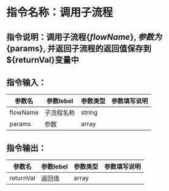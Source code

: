 # 指令名称：调用子流程
## 指令说明：调用子流程$\{flowName\}, 参数为$\{params\}, 并返回子流程的返回值保存到$\{returnVal\}变量中
## 指令输入：

 | 参数名 | 参数lebel | 参数类型 | 参数填写说明 | 
 | ------------- | ------------- | ------------- | ------------- |
 | flowName | 子流程名称 | string |  |
 | params | 参数 | array |  |


## 指令输出：

 | 参数名 | 参数lebel | 参数类型 | 参数填写说明 | 
 | ------------- | ------------- | ------------- | ------------- |
 | returnVal | 返回值 | array |  |

	